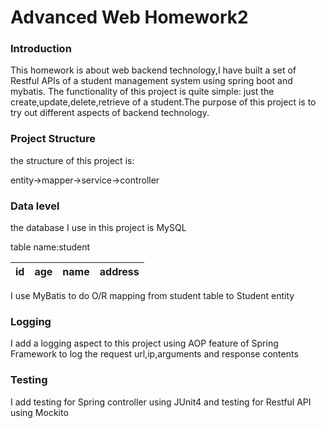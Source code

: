 # Advanced Web Homework2
### Introduction

This homework is about web backend technology,I have built a set of Restful APIs of a student management system 
using spring boot and mybatis. The functionality of this project is quite simple:
just the create,update,delete,retrieve of a student.The purpose of this project 
is to try out different aspects of backend technology. 

### Project Structure
the structure of this project is:

entity->mapper->service->controller

### Data level
the database I use in this project is MySQL

table name:student

| id | age | name | address |
|----|-----|------|---------|

I use MyBatis to do O/R mapping from student table to Student entity

### Logging

I add a logging aspect to this project using AOP feature of Spring 
Framework to log the request url,ip,arguments and response contents

### Testing
I add testing for Spring controller using JUnit4 and testing for Restful
API using Mockito

